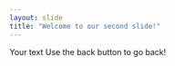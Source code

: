 ```yaml
---
layout: slide
title: "Welcome to our second slide!"
---
```

Your text
Use the back button to go back!

